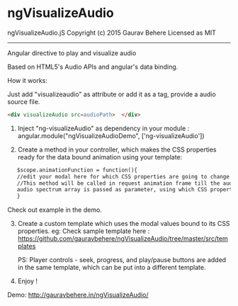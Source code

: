 # ngVisualizeAudio
ngVisualizeAudio.jS
Copyright (c) 2015 Gaurav Behere
Licensed as MIT 


-------------------------------

Angular directive to play and visualize audio

Based on HTML5's Audio APIs and angular's data binding.

How it works:

Just add "visualizeaudio" as attribute or add it as a tag, provide a audio source file.

```html
<div visualizeAudio src=audioPath>  </div>
```



1. Inject "ng-visualizeAudio" as dependency in your module :
   angular.module("ngVisualizeAudioDemo", ['ng-visualizeAudio'])

2. Create a method in your controller, which makes the CSS properties ready for the data bound animation using your template:

```html
   $scope.animationFunction = function(){
   //edit your modal here for which CSS properties are going to change   
   //This method will be called in request animation frame till the audio is playing, 
   audio spectrum array is passed as parameter, using which CSS properties are modified.
   }
```
   
   Check out example in the demo.
   
3. Create a custom template which uses the modal values bound to its CSS properties.
   eg: Check sample template here : https://github.com/gauravbehere/ngVisualizeAudio/tree/master/src/templates
   
   PS: Player controls - seek, progress, and play/pause buttons are added in the same template, which can be put into a different template.


4. Enjoy !


Demo: http://gauravbehere.in/ngVisualizeAudio/



